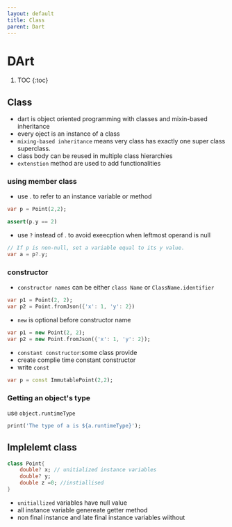```yaml
---
layout: default
title: Class
parent: Dart
---
```


# DArt

1. TOC
{:toc}

## Class

- dart is object oriented programming with classes and mixin-based inheritance
- every oject is an instance of a class
- `mixing-based inheritance` means very class has exactly one super class superclass.
- class body can be reused in multiple class hierarchies 
- `extenstion` method are used to add functionalities

### using member class 

- use . to refer to an instance variable or method
```dart
var p = Point(2,2);

assert(p.y == 2)
```
- use `?` instead of . to avoid exeecption when leftmost operand is null

```dart
// If p is non-null, set a variable equal to its y value.
var a = p?.y;
```
### constructor

- `constructor names` can be either `class Name` or `ClassName.identifier`

```dart
var p1 = Point(2, 2);
var p2 = Point.fromJson({'x': 1, 'y': 2})
```
- `new` is optional before constructor name

```dart
var p1 = new Point(2, 2);
var p2 = new Point.fromJson({'x': 1, 'y': 2});
```
- `constant constructor`:some class provide 
- create complie time constant constructor
- write `const`
```dart
var p = const ImmutablePoint(2,2);
```
### Getting an object's type

use `object.runtimeType`

```dart
print('The type of a is ${a.runtimeType}');
```
## Implelemt class

```dart
class Point{
    double? x; // unitialized instance variables
    double? y; 
    double z =0; //instiallised
}
```
- `unitiallized` variables have null value
- all instance variable genereate getter method 
- non final instance and late final instance variables wiithout 
